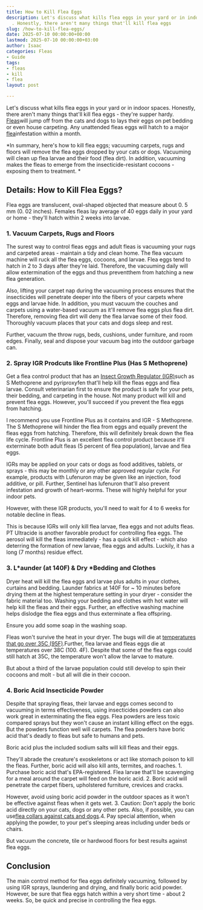 ```yaml
---
title: How to Kill Flea Eggs
description: Let's discuss what kills flea eggs in your yard or in indoor spaces
  . Honestly, there aren't many things that'll kill flea eggs
slug: /how-to-kill-flea-eggs/
date: 2025-07-10 00:00:00+00:00
lastmod: 2025-07-10 00:00:00+03:00
author: Isaac
categories: Fleas
- Guide
tags:
- fleas
- kill
- flea
layout: post

---
```

Let's discuss what kills flea eggs in your yard or in indoor spaces. Honestly, there aren't many things that'll kill flea eggs - they're supper hardy. [Fleas](https://pestpolicy.com/how-to-kill-fleas-on-dogs-naturally-safe-and-fast/)will jump off from the cats and dogs to lays their eggs on pet bedding or even house carpeting. Any unattended fleas eggs will hatch to a major [flea](https://pestpolicy.com/what-kills-fleas-in-the-yard-naturally/)infestation within a month.

*In summary, here's how to kill flea eggs; vacuuming carpets, rugs and floors will remove the flea eggs dropped by your cats or dogs. Vacuuming will clean up flea larvae and their food (flea dirt). In addition, vacuuming makes the fleas to emerge from the insecticide-resistant cocoons - exposing them to treatment. *

##  Details: How to Kill Flea Eggs?

Flea eggs are translucent, oval-shaped objected that measure about 0. 5 mm (0. 02 inches). Females fleas lay average of 40 eggs daily in your yard or home - they'll hatch within 2 weeks into larvae.

###  **1. Vacuum Carpets, Rugs and Floors**

The surest way to control fleas eggs and adult fleas is vacuuming your rugs and carpeted areas - maintain a tidy and clean home. The flea vacuum machine will ruck all the flea eggs, cocoons, and larvae. Flea eggs tend to hatch in 2 to 3 days after they're laid. Therefore, the vacuuming daily will allow extermination of the eggs and thus preventthem from hatching a new flea generation.

Also, lifting your carpet nap during the vacuuming process ensures that the insecticides will penetrate deeper into the fibers of your carpets where eggs and larvae hide. In addition, you must vacuum the couches and carpets using a water-based vacuum as it'll remove flea eggs plus flea dirt. Therefore, removing flea dirt will deny the flea larvae some of their food. Thoroughly vacuum places that your cats and dogs sleep and rest.

Further, vacuum the throw rugs, beds, cushions, under furniture, and room edges. Finally, seal and dispose your vacuum bag into the outdoor garbage can.

###  2. Spray IGR Prodcuts like Frontline Plus (Has S Methoprene)

Get a flea control product that has an [Insect Growth Regulator (IGR)](http://npic.orst.edu/ingred/ptype/igr.html)such as S Methoprene and pyriproxyfen that'll help kill the fleas eggs and flea larvae. Consult veterinarian first to ensure the product is safe for your pets, their bedding, and carpeting in the house. Not many product will kill and prevent flea eggs. However, you'll succeed if you prevent the flea eggs from hatching.

I recommend you use Frontline Plus as it contains and IGR - S Methoprene. The S Methoprene will hinder the flea from eggs and equally prevent the fleas eggs from hatching. Therefore, this will definitely break down the flea life cycle. Frontline Plus is an excellent flea control product because it'll exterminate both adult fleas (5 percent of flea population), larvae and flea eggs.

IGRs may be applied on your cats or dogs as food additives, tablets, or sprays - this may be monthly or any other approved regular cycle. For example, products with Lufenuron may be given like an injection, food additive, or pill. Further, Sentinel has lufenuron that'll also prevent infestation and growth of heart-worms. These will highly helpful for your indoor pets.

However, with these IGR products, you'll need to wait for 4 to 6 weeks for notable decline in fleas.

This is because IGRs will only kill flea larvae, flea eggs and not adults fleas. PT Ultracide is another favorable product for controlling flea eggs. The aerosol will kill the fleas immediately - has a quick kill effect - which also deterring the formation of new larvae, flea eggs and adults. Luckily, it has a long (7 months) residue effect.

###  3. L*aunder (at 140F) & Dry *Bedding and Clothes

Dryer heat will kill the flea eggs and larvae plus adults in your clothes, curtains and bedding. Launder fabrics at 140F for ~ 10 minutes before drying them at the highest temperature setting in your dryer - consider the fabric material too. Washing your bedding and clothes with hot water will help kill the fleas and their eggs. Further, an effective washing machine helps dislodge the flea eggs and thus exterminate a flea offspring.

Ensure you add some soap in the washing soap.

Fleas won't survive the heat in your dryer. The bugs will die at [temperatures that go over 35C (95F)](https://www.ncbi.nlm.nih.gov/pubmed/7288833).Further, flea larvae and fleas eggs die at temperatures over 38C (100. 4F). Despite that some of the flea eggs could still hatch at 35C, the temperature won't allow the larvae to mature.

But about a third of the larvae population could still develop to spin their cocoons and molt - but all will die in their cocoon.

###  4. Boric Acid Insecticide Powder

Despite that spraying fleas, their larvae and eggs comes second to vacuuming in terms effectiveness, using insecticides powders can also work great in exterminating the flea eggs. Flea powders are less toxic compared sprays but they won't cause an instant killing effect on the eggs. But the powders function well will carpets. The flea powders have boric acid that's deadly to fleas but safe to humans and pets.

Boric acid plus the included sodium salts will kill fleas and their eggs.

They'll abrade the creature's exoskeletons or act like stomach poison to kill the fleas. Further, boric acid will also kill ants, termites, and roaches. 1. Purchase boric acid that's EPA-registered. Flea larvae that'll be scavenging for a meal around the carpet will feed on the boric acid. 2. Boric acid will penetrate the carpet fibers, upholstered furniture, crevices and cracks.

However, avoid using boric acid powder in the outdoor spaces as it won't be effective against fleas when it gets wet. 3. Caution: Don't apply the boric acid directly on your cats, dogs or any other pets. Also, if possible, you can use[flea collars against cats and dogs](https://pestpolicy.com/do-flea-collars-work/).4. Pay special attention, when applying the powder, to your pet's sleeping areas including under beds or chairs.

But vacuum the concrete, tile or hardwood floors for best results against flea eggs.

##  Conclusion

The main control method for flea eggs definitely vacuuming, followed by using IGR sprays, laundering and drying, and finally boric acid powder. However, be sure that flea eggs hatch within a very short time - about 2 weeks. So, be quick and precise in controlling the flea eggs.